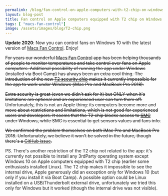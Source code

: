 ```yaml
---
permalink: /blog/fan-control-on-apple-computers-with-t2-chip-on-windows-boot-camp
layout: blog-post
title: Fan control on Apple computers equipped with T2 chip on Windows (via Boot Camp)
tags: [ "macs-fan-control"]
image: /assets/images/blog/T2-chip.png
---
```


**Update 2020**: Now you can control fans on Windows 10 with the latest version of [Macs Fan Control](/macs-fan-control). Enjoy!

~~For years our wonderful [Macs Fan Control](/macs-fan-control) app has been helping thousands of people to monitor temperatures and take control over fans on Apple computers. Additional possibility of running the app under Windows (installed via Boot Camp) has always been an extra cool thing. The introduction of the new [T2 security chip](https://support.apple.com/en-us/HT208862) makes it currently impossible for the app to work under Windows (iMac Pro and MacBook Pro 2018).~~

<!--more-->

~~Extra security is great (even we didn't ask for it) but ONLY when it's limitations are optional and an experienced user can turn them off. Unfortunately, this is not an Apple thing: its computers become more and move about restrictions and limitations, which is not good for experienced users and developers. It seems that the T2 chip blocks access to [SMC](https://en.wikipedia.org/wiki/System_Management_Controller) under Windows, while SMC is essential to get sensors values and fans info.~~

~~We confirmed the problem themselves on both iMac Pro and MacBook Pro 2018. Unfortunately, we believe it won't be solved in the future, though there's a [GitHub issue](https://github.com/crystalidea/macs-fan-control/issues/80).~~

PS. There's another restriction of the T2 chip not related to the app: it's currently not possible to install any 3rdParty operating system except Windows 10 on Apple computers equipped with T2 chip (earlier some enthusiasts installed Linux). The T2 chip makes it impossible to see the internal drive, Apple generously did an exception only for Windows 10 (but only if you install it via Boot Camp). A possible option could be Linux installed on a USB/Thunderbolt external drive, unfortunately we tried this only for Windows but it worked (though the internal drive was not visible).